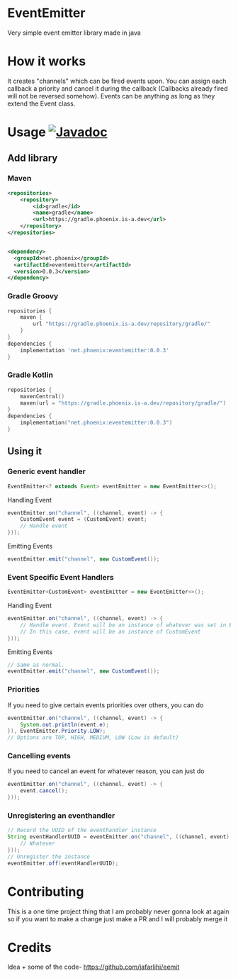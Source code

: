 # EventEmitter
Very simple event emitter library made in java


# How it works
It creates "channels" which can be fired events upon. You can assign each callback a priority and cancel it during the callback (Callbacks already fired will not be reversed somehow). Events can be anything as long as they extend the Event class.
# Usage [![Javadoc](https://img.shields.io/badge/JavaDoc-Online-green)](https://phoenixorigin.github.io/EventEmitter/javadoc/)

## Add library
### Maven
```xml
<repositories>
    <repository>
        <id>gradle</id>
        <name>gradle</name>
        <url>https://gradle.phoenix.is-a.dev</url>
    </repository>
</repositories>


<dependency>
  <groupId>net.phoenix</groupId>
  <artifactId>eventemitter</artifactId>
  <version>0.0.3</version>
</dependency>
```
### Gradle Groovy
```groovy
repositories {
    maven {
        url "https://gradle.phoenix.is-a.dev/repository/gradle/"
    }
}
dependencies {
    implementation 'net.phoenix:eventemitter:0.0.3'
}
```
### Gradle Kotlin
```kotlin
repositories {
    mavenCentral()
    maven(url = "https://gradle.phoenix.is-a.dev/repository/gradle/")
}
dependencies {
    implementation("net.phoenix:eventemitter:0.0.3")
}
```
## Using it
### Generic event handler
```java
EventEmitter<? extends Event> eventEmitter = new EventEmitter<>();
```
Handling Event
```java
eventEmitter.on("channel", ((channel, event) -> {
    CustomEvent event = (CustomEvent) event;
    // Handle event
}));
```
Emitting Events
```java
eventEmitter.emit("channel", new CustomEvent());
```



### Event Specific Event Handlers
```java
EventEmitter<CustomEvent> eventEmitter = new EventEmitter<>();
```
Handling Event
```java
eventEmitter.on("channel", ((channel, event) -> {
    // Handle event. Event will be an instance of whatever was set in EventEmitter instance. 
    // In this case, event will be an instance of CustomEvent
}));
```
Emitting Events
```java
// Same as normal.
eventEmitter.emit("channel", new CustomEvent());
```

### Priorities
If you need to give certain events priorities over others, you can do 
```java
eventEmitter.on("channel", ((channel, event) -> {
    System.out.println(event.e);
}), EventEmitter.Priority.LOW);
// Options are TOP, HIGH, MEDIUM, LOW (Low is default)
```
### Cancelling events
If you need to cancel an event for whatever reason, you can just do
```java
eventEmitter.on("channel", ((channel, event) -> {
    event.cancel();
}));
```
### Unregistering an eventhandler
```java
// Record the UUID of the eventhandler instance
String eventHandlerUUID = eventEmitter.on("channel", ((channel, event) -> {
    // Whatever
}));
// Unregister the instance
eventEmitter.off(eventHandlerUUID);
```
# Contributing
This is a one time project thing that I am probably never gonna look at again so if you want to make a change just make a PR and I will probably merge it
# Credits
Idea + some of the code- https://github.com/jafarlihi/eemit
